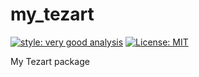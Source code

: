 # my_tezart

[![style: very good analysis][very_good_analysis_badge]][very_good_analysis_link]
[![License: MIT][license_badge]][license_link]

My Tezart package

[license_badge]: https://img.shields.io/badge/license-MIT-blue.svg
[license_link]: https://opensource.org/licenses/MIT
[very_good_analysis_badge]: https://img.shields.io/badge/style-very_good_analysis-B22C89.svg
[very_good_analysis_link]: https://pub.dev/packages/very_good_analysis